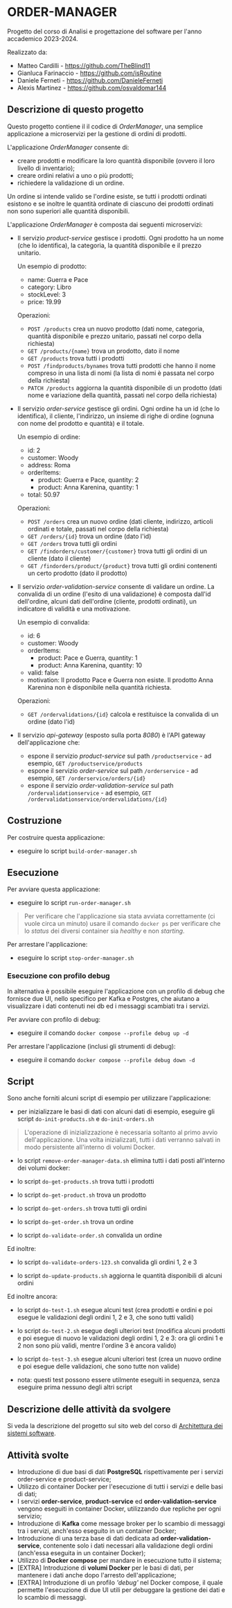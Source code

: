 # ORDER-MANAGER

Progetto del corso di Analisi e progettazione del software per l'anno accademico 2023-2024. 

Realizzato da:
- Matteo Cardilli - <https://github.com/TheBlind11>
- Gianluca Farinaccio - <https://github.com/isRoutine>
- Daniele Ferneti - <https://github.com/DanieleFerneti>
- Alexis Martinez - <https://github.com/osvaldomar144>

## Descrizione di questo progetto 

Questo progetto contiene il il codice di *OrderManager*, una semplice applicazione a microservizi per la gestione di ordini di prodotti. 

L'applicazione *OrderManager* consente di: 
* creare prodotti e modificare la loro quantità disponibile (ovvero il loro livello di inventario);
* creare ordini relativi a uno o più prodotti; 
* richiedere la validazione di un ordine. 

Un ordine si intende valido se l'ordine esiste, se tutti i prodotti ordinati esistono 
e se inoltre le quantità ordinate di ciascuno dei prodotti ordinati non sono superiori alle quantità disponibili. 


L'applicazione *OrderManager* è composta dai seguenti microservizi: 

* Il servizio *product-service* gestisce i prodotti. 
  Ogni prodotto ha un nome (che lo identifica), la categoria, la quantità disponibile e il prezzo unitario. 
  
  Un esempio di prodotto: 
  * name: Guerra e Pace
  * category: Libro 
  * stockLevel: 3
  * price: 19.99
  
  Operazioni: 
  * `POST /products` crea un nuovo prodotto (dati nome, categoria, quantità disponibile e prezzo unitario, passati nel corpo della richiesta)
  * `GET /products/{name}` trova un prodotto, dato il nome 
  * `GET /products` trova tutti i prodotti 
  * `POST /findproducts/bynames` trova tutti prodotti che hanno il nome compreso in una lista di nomi (la lista di nomi è passata nel corpo della richiesta) 
  * `PATCH /products` aggiorna la quantità disponibile di un prodotto (dati nome e variazione della quantità, passati nel corpo della richiesta) 
  
* Il servizio *order-service* gestisce gli ordini. 
  Ogni ordine ha un id (che lo identifica), il cliente, l'indirizzo, un insieme di righe di ordine (ognuna con nome del prodotto e quantità) e il totale. 
  
  Un esempio di ordine: 
  * id: 2
  * customer: Woody
  * address: Roma 
  * orderItems: 
    * product: Guerra e Pace, quantity: 2
    * product: Anna Karenina, quantity: 1
  * total: 50.97 

  Operazioni: 
  * `POST /orders` crea un nuovo ordine (dati cliente, indirizzo, articoli ordinati e totale, passati nel corpo della richiesta)
  * `GET /orders/{id}` trova un ordine (dato l'id) 
  * `GET /orders` trova tutti gli ordini  
  * `GET /findorders/customer/{customer}` trova tutti gli ordini di un cliente (dato il cliente)  
  * `GET /findorders/product/{product}` trova tutti gli ordini contenenti un certo prodotto (dato il prodotto)  

* Il servizio *order-validation-service* consente di validare un ordine. 
  La convalida di un ordine (l'esito di una validazione) è composta dall'id dell'ordine, alcuni dati dell'ordine (cliente, prodotti ordinati), un indicatore di validità e una motivazione. 
  
  Un esempio di convalida: 
  * id: 6
  * customer: Woody
  * orderItems: 
    * product: Pace e Guerra, quantity: 1
    * product: Anna Karenina, quantity: 10
  * valid: false 
  * motivation: Il prodotto Pace e Guerra non esiste. Il prodotto Anna Karenina non è disponibile nella quantità richiesta. 

  Operazioni: 
  * `GET /ordervalidations/{id}` calcola e restituisce la convalida di un ordine (dato l'id) 

* Il servizio *api-gateway* (esposto sulla porta *8080*) è l'API gateway dell'applicazione che: 
  * espone il servizio *product-service* sul path `/productservice` - ad esempio, `GET /productservice/products`
  * espone il servizio *order-service* sul path `/orderservice` - ad esempio, `GET /orderservice/orders/{id}`
  * espone il servizio *order-validation-service* sul path `/ordervalidationservice` - ad esempio, `GET /ordervalidationservice/ordervalidations/{id}`


## Costruzione 

Per costruire questa applicazione: 

* eseguire lo script `build-order-manager.sh`


## Esecuzione 

Per avviare questa applicazione: 
* eseguire lo script `run-order-manager.sh`

> Per verificare che l'applicazione sia stata avviata correttamente (ci vuole circa un minuto) usare il comando `docker ps` per verificare
> che lo *status* dei diversi container sia *healthy* e non *starting*.
 
Per arrestare l'applicazione: 
* eseguire lo script `stop-order-manager.sh`

### Esecuzione con profilo debug
In alternativa è possibile eseguire l'applicazione con un profilo di debug che fornisce due UI, nello specifico per Kafka e Postgres, che aiutano a visualizzare i dati contenuti nei db ed i messaggi scambiati tra i servizi.

Per avviare con profilo di debug: 
* eseguire il comando `docker compose --profile debug up -d`

Per arrestare l'applicazione (inclusi gli strumenti di debug): 
* eseguire il comando `docker compose --profile debug down -d`

## Script
Sono anche forniti alcuni script di esempio per utilizzare l'applicazione: 


* per inizializzare le basi di dati con alcuni dati di esempio, eseguire gli script `do-init-products.sh` e `do-init-orders.sh` <br>
> L'operazione di inizializzazione è necessaria soltanto al primo avvio dell'applicazione. Una volta inizializzati, tutti i dati
> verranno salvati in modo persistente all'interno di volumi Docker.
  
* lo script `remove-order-manager-data.sh` elimina tutti i dati posti all'interno dei volumi docker: 

* lo script `do-get-products.sh` trova tutti i prodotti 

* lo script `do-get-product.sh` trova un prodotto 

* lo script `do-get-orders.sh` trova tutti gli ordini 

* lo script `do-get-order.sh` trova un ordine 

* lo script `do-validate-order.sh` convalida un ordine 

Ed inoltre: 

* lo script `do-validate-orders-123.sh` convalida gli ordini 1, 2 e 3

* lo script `do-update-products.sh` aggiorna le quantità disponibili di alcuni ordini 

Ed inoltre ancora: 

* lo script `do-test-1.sh` esegue alcuni test (crea prodotti e ordini e poi esegue le validazioni degli ordini 1, 2 e 3, che sono tutti validi)

* lo script `do-test-2.sh` esegue degli ulteriori test (modifica alcuni prodotti e poi esegue di nuovo le validazioni degli ordini 1, 2 e 3: ora gli ordini 1 e 2 non sono più validi, mentre l'ordine 3 è ancora valido)

* lo script `do-test-3.sh` esegue alcuni ulteriori test (crea un nuovo ordine e poi esegue delle validazioni, che sono tutte non valide)

* nota: questi test possono essere utilmente eseguiti in sequenza, senza eseguire prima nessuno degli altri script  

## Descrizione delle attività da svolgere 
Si veda la descrizione del progetto sul sito web del corso di [Architettura dei sistemi software](http://cabibbo.inf.uniroma3.it/asw/).

## Attività svolte

* Introduzione di due basi di dati **PostgreSQL** rispettivamente per i servizi order-service e product-service;
* Utilizzo di container Docker per l'esecuzione di tutti i servizi e delle basi di dati;
* I servizi **order-service**, **product-service** ed **order-validation-service** vengono eseguiti in container Docker, utilizzando due repliche per ogni servizio;
* Introduzione di **Kafka** come message broker per lo scambio di messaggi tra i servizi, anch'esso eseguito in un container Docker;
* Introduzione di una terza base di dati dedicata ad **order-validation-service**, contenente solo i dati necessari alla validazione degli ordini (anch'essa eseguita in un container Docker);
* Utilizzo di **Docker compose** per mandare in esecuzione tutto il sistema;
* [EXTRA] Introduzione di **volumi Docker** per le basi di dati, per mantenere i dati anche dopo l'arresto dell'applicazione;
* [EXTRA] Introduzione di un profilo *'debug'* nel Docker compose, il quale permette l'esecuzione di due UI utili per debuggare la gestione dei dati e lo scambio di messaggi.
